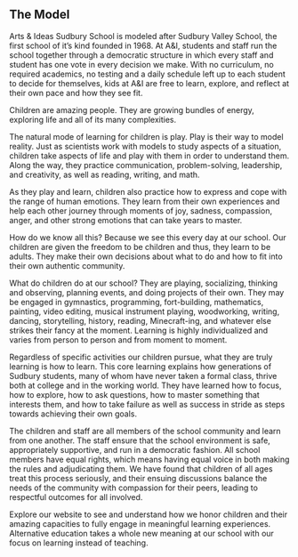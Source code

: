 The Model
---

Arts & Ideas Sudbury School is modeled after Sudbury Valley School, the first
school of it’s kind founded in 1968. At A&I, students and staff run the school
together through a democratic structure in which every staff and student has
one vote in every decision we make. With no curriculum, no required academics,
no testing and a daily schedule left up to each student to decide for
themselves, kids at A&I are free to learn, explore, and reflect at their own
pace and how they see fit. 

Children are amazing people. They are growing bundles of energy, exploring
life and all of its many complexities.

The natural mode of learning for children is play. Play is their way to model
reality. Just as scientists work with models to study aspects of a situation,
children take aspects of life and play with them in order to understand them.
Along the way, they practice communication, problem-solving, leadership, and
creativity, as well as reading, writing, and math.

As they play and learn, children also practice how to express and cope with
the range of human emotions. They learn from their own experiences and help
each other journey through moments of joy, sadness, compassion, anger, and
other strong emotions that can take years to master.

How do we know all this? Because we see this every day at our school. Our
children are given the freedom to be children and thus, they learn to be
adults.  They make their own decisions about what to do and how to fit into
their own authentic community.

What do children do at our school?  They are playing, socializing, thinking
and observing, planning events, and doing projects of their own. They may be
engaged in gymnastics, programming, fort-building, mathematics, painting,
video editing, musical instrument playing, woodworking, writing, dancing,
storytelling, history, reading, Minecraft-ing, and whatever else strikes their
fancy at the moment.  Learning is highly individualized and varies from person
to person and from moment to moment.

Regardless of specific activities our children pursue, what they are truly
learning is how to learn.  This core learning explains how generations of
Sudbury students, many of whom have never taken a formal class, thrive both at
college and in the working world.  They have learned how to focus, how to
explore, how to ask questions, how to master something that interests them,
and how to take failure as well as success in stride as steps towards
achieving their own goals.

The children and staff are all members of the school community and learn from
one another. The staff ensure that the school environment is safe,
appropriately supportive, and run in a democratic fashion.  All school members
have equal rights, which means having equal voice in both making the rules and
adjudicating them. We have found that children of all ages treat this process
seriously, and their ensuing discussions balance the needs of the community
with compassion for their peers, leading to respectful outcomes for all
involved.

Explore our website to see and understand how we honor children and their
amazing capacities to fully engage in meaningful learning experiences.
Alternative education takes a whole new meaning at our school with our focus
on learning instead of teaching. 

